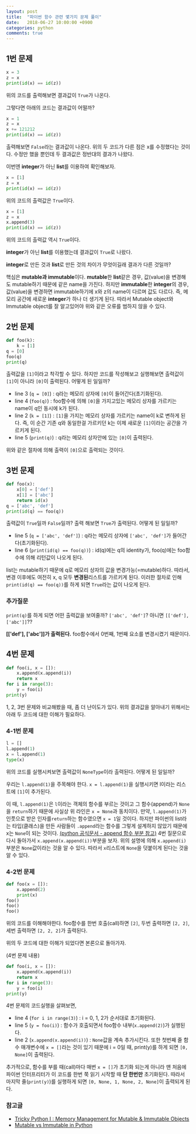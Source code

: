 ```yaml
---
layout: post
title:  "파이썬 함수 관련 몇가지 문제 풀이"
date:   2018-06-27 10:00:00 +0900
categories: python
comments: true
---
```


## 1번 문제
~~~python
x = 3
z = x
print(id(x) == id(z))
~~~
위의 코드를 출력해보면 결과값이 `True`가 나온다.


그렇다면 아래의 코드는 결과값이 어떨까?
~~~python
x = 1
z = x
x += 121212
print(id(x) == id(z))
~~~
출력해보면 `False`라는 결과값이 나온다.
위의 두 코드가 다른 점은 x를 수정했다는 것이다.
수정만 했을 뿐인데 두 결과값은 정반대의 결과가 나왔다.


이번엔 **integer**가 아닌 **list**를 이용하여 확인해보자.
~~~python
x = [1]
z = x
print(id(x) == id(z))
~~~
위의 코드의 출력값은 `True`이다.

~~~python
x = [1]
z = x
x.append(3)
print(id(x) == id(z))
~~~
위의 코드의 출력값 역시 `True`이다.

**integer**가 아닌 **list**를 이용했는데
결과값이 `True`로 나왔다.

**integer**로 만든 것과 **list**로 만든 것의 차이가 무엇이길래 결과가 다른 것일까?

핵심은 **mutable과 immutable**이다.
**mutable**한 **list**같은 경우, 값(value)을 변경해도 mutable하기 때문에 같은 name을 가진다.
하지만 **immutable**한 **integer**의 경우, 값(value)을 변경하면 immutable하기에 x와 z의 name이 다르며 값도 다르다.
즉, 메모리 공간에 새로운 **integer**가 하나 더 생기게 된다.
따라서 Mutable object와 Immutable object를 잘 알고있어야 위와 같은 오류를 범하지 않을 수 있다.

## 2번 문제
~~~python
def foo(k):
    k = [1]
q = [0]
foo(q)
print(q)
~~~

출력값을 `[1]`이라고 착각할 수 있다.
하지만 코드를 작성해보고 실행해보면 출력값이 `[1]`이 아니라 `[0]`이 출력된다.
어떻게 된 일일까?

- line 3 (`q = [0]`) : q라는 메모리 상자에 `[0]`이 들어간다(초기화된다).
- line 4 (`foo(q)`) : foo함수에 의해 `[0]`을 가지고있는 메모리 상자를 가르키는 name이 q인 동시에 k가 된다.
- line 2 (`k = [1]`) : `[1]`을 가지는 메모리 상자를 가르키는 name이 k로 변하게 된다. 즉, 이 순간 기존 q와 동일한걸 가르키던 k는 이제 새로운 `[1]`이라는 공간을 가르키게 된다.
- line 5 (`print(q)`) : q라는 메모리 상자안에 있는 `[0]`이 출력된다.

위와 같은 절차에 의해 출력이 `[0]`으로 출력되는 것이다.

## 3번 문제
~~~python
def foo(x):
    x[0] = ['def']
    x[1] = ['abc']
    return id(x)
q = ['abc', 'def']
print(id(q) == foo(q))
~~~

출력값이 `True`일까 `False`일까?
출력 해보면 `True`가 출력된다.
어떻게 된 일일까?

- line 5 (`q = ['abc', 'def']`) : q라는 메모리 상자에 `['abc', 'def']`가 들어간다(초기화된다).
- line 6 (`print(id(q) == foo(q))`) : id(q)에는 q의 identity가, foo(q)에는 foo함수에 의해 리턴값이 나오게 된다.

list는 mutable하기 때문에 q로 메모리 상자의 값을 변경가능(=mutable)하다. 따라서, 변경 이후에도 여전히 x, q 모두 **변경된**리스트를 가르키게 된다.
이러한 절차로 인해 `print(id(q) == foo(q))`를 하게 되면 `True`라는 값이 나오게 된다.

### 추가질문
`print(q)`를 하게 되면 어떤 출력값을 보여줄까?
`['abc', 'def']`? 아니면 `[['def'], ['abc']]`??


**[['def'], ['abc']]가 출력된다.**
foo함수에서 0번째, 1번째 요소를 변경시켰기 때문이다.

## 4번 문제
~~~python
def foo(i, x = []):
    x.append(x.append(i))
    return x
for i in range(3):
    y = foo(i)
print(y)
~~~

1, 2, 3번 문제와 비교해봤을 때, 좀 더 난이도가 있다.
위의 결과값을 알아내기 위해서는 아래 두 코드에 대한 이해가 필요하다.

### 4-1번 문제
~~~python
l = []
l.append(1)
x = l.append(1)
type(x)
~~~
위의 코드를 실행시켜보면 출력값이 `NoneType`이라 출력된다.
어떻게 된 일일까?

우리는 `l.append(1)`을 주목해야 한다.
`x = l.append(1)`을 실행시키면 l이라는 리스트에 `[1]`이 추가된다.

이 때, `l.append(1)`은 `l`이라는 객체의 함수를 부르는 것이고 그 함수(append)가 `None`을 `return`하기 때문에 사실상 위 라인은 `x = None`과 동치이다.
만약, `l.append(1)`가 인풋으로 받은 인자를`return`하는 함수였으면 `x = 1`일 것이다.
하지만 파이썬의 list라는 타입(클래스)을 만든 사람들이 `.append`라는 함수를 그렇게 설계하지 않았기 때문에 x는 `None`이 되는 것이다.
[(python 공식문서 - append 함수 부분 참고)](https://docs.python.org/3.6/tutorial/datastructures.html)
4번 질문으로 다시 돌아가서 `x.append(x.append(i))`부분을 보자.
위의 설명에 의해 `x.append(i)`부분은 `None`값이라는 것을 알 수 있다. 따라서 `x`리스트에 `None`을 덧붙이게 된다는 것을 알 수 있다.

### 4-2번 문제
~~~python
def foo(x = []):
    x.append(2)
    print(x)
foo()
foo()
foo()
~~~
위의 코드를 이해해야한다.
foo함수를 한번 호출(call)하면 `[2]`, 두번 출력하면 `[2, 2]`, 세번 출력하면 `[2, 2, 2]`가 출력된다.

위의 두 코드에 대한 이해가 되었다면 본론으로 돌아가자.

(4번 문제 내용)
~~~python
def foo(i, x = []):
    x.append(x.append(i))
    return x
for i in range(3):
	y = foo(i)
print(y)
~~~

4번 문제의 코드실행을 살펴보면,
- line 4 (`for i in range(3)`) : i = 0, 1, 2가 순서대로 초기화된다.
- line 5 (`y = foo(i)`) : 함수가 호출되면서 foo함수 내부(`x.append(2)`)가 실행된다.
- line 2 (`x.append(x.append(i))`) : `None`값을 계속 추가시킨다. 또한 첫번째 줄 함수 매개변수에 `x = []`라는 것이 있기 때문에 i = 0일 때, print(y)를 하게 되면 `[0, None]`이 출력된다.

추가적으로, 함수를 부를 때(call)마다 매번 `x = []`가 초기화 되는게 아니라 맨 처음에 파이썬 인터프리터가 이 코드를 한번 쭉 읽기 시작할 때 **단 한번만** 초기화된다.
따라서 마지막 줄(`print(y)`)를 실행하게 되면 `[0, None, 1, None, 2, None]`이 출력되게 된다.

### 참고글

- [Tricky Python I : Memory Management for Mutable & Immutable Objects](https://medium.com/@tyastropheus/tricky-python-i-memory-management-for-mutable-immutable-objects-21507d1e5b95)
- [Mutable vs Immutable in Python](https://medium.com/@meghamohan/mutable-and-immutable-side-of-python-c2145cf72747)
